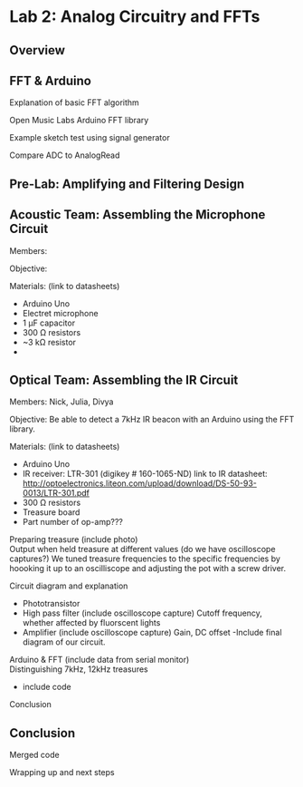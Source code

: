 # Lab 2: Analog Circuitry and FFTs

## Overview

## FFT & Arduino
Explanation of basic FFT algorithm 

Open Music Labs Arduino FFT library 

Example sketch test using signal generator 

Compare ADC to AnalogRead 

## Pre-Lab: Amplifying and Filtering Design

## Acoustic Team: Assembling the Microphone Circuit

Members: 

Objective: 

Materials: (link to datasheets) 
- Arduino Uno 
- Electret microphone 
- 1 µF capacitor  
- 300 Ω resistors 
- ~3 kΩ resistor 
- 

## Optical Team: Assembling the IR Circuit

Members: Nick, Julia, Divya

Objective: Be able to detect a 7kHz IR beacon with an Arduino using the FFT library.

Materials: (link to datasheets)
- Arduino Uno
- IR receiver: LTR-301 (digikey # 160-1065-ND)
  link to IR datasheet: http://optoelectronics.liteon.com/upload/download/DS-50-93-0013/LTR-301.pdf
- 300 Ω resistors
- Treasure board 
- Part number of op-amp???

Preparing treasure (include photo) \
  Output when held treasure at different values (do we have oscilloscope captures?)
  We tuned treasure frequencies to the specific frequencies by hoooking it up to an oscilliscope and adjusting the pot with a screw driver. 

Circuit diagram and explanation
- Phototransistor
- High pass filter (include oscilloscope capture)
 Cutoff frequency, whether affected by fluorscent lights
- Amplifier (include oscilloscope capture)
 Gain, DC offset
 -Include final diagram of our circuit.

Arduino & FFT (include data from serial monitor) \
Distinguishing 7kHz, 12kHz treasures
- include code 

Conclusion

## Conclusion
Merged code

Wrapping up and next steps
